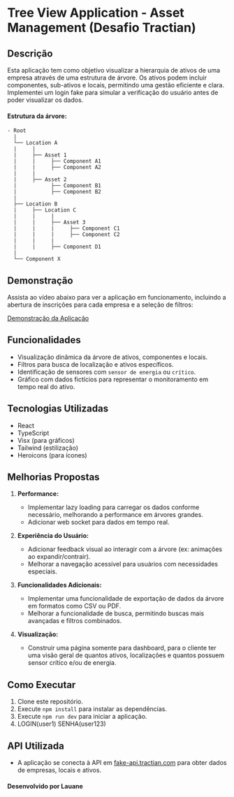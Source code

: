 # Tree View Application - Asset Management (Desafio Tractian)

## Descrição
Esta aplicação tem como objetivo visualizar a hierarquia de ativos de uma empresa através de uma estrutura de árvore. Os ativos podem incluir componentes, sub-ativos e locais, permitindo uma gestão eficiente e clara.
Implementei um login fake para simular a verificação do usuário antes de poder visualizar os dados.

#### Estrutura da árvore:
```
- Root
  |
  └── Location A
  |     |
  |     ├── Asset 1
  |     |     ├── Component A1
  |     |     ├── Component A2
  |     |
  |     ├── Asset 2
  |           ├── Component B1
  |           ├── Component B2
  |
  ├── Location B
  |     ├── Location C
  |     |     |
  |     |     ├── Asset 3
  |     |     |     ├── Component C1
  |     |     |     ├── Component C2
  |     |     |
  |     |     ├── Component D1
  |
  └── Component X
```

## Demonstração
Assista ao vídeo abaixo para ver a aplicação em funcionamento, incluindo a abertura de inscrições para cada empresa e a seleção de filtros:

[Demonstração da Aplicação](https://jam.dev/c/cdd88c00-5542-43aa-b0c0-65e022b70dcf)

## Funcionalidades
- Visualização dinâmica da árvore de ativos, componentes e locais.
- Filtros para busca de localização e ativos específicos.
- Identificação de sensores com `sensor de energia` ou `crítico`.
- Gráfico com dados fictícios para representar o monitoramento em tempo real do ativo.

## Tecnologias Utilizadas
- React
- TypeScript
- Visx (para gráficos)
- Tailwind (estilização)
- Heroicons (para ícones)

## Melhorias Propostas

1. **Performance:**
   - Implementar lazy loading para carregar os dados conforme necessário, melhorando a performance em árvores grandes.
   - Adicionar web socket para dados em tempo real.

2. **Experiência do Usuário:**
   - Adicionar feedback visual ao interagir com a árvore (ex: animações ao expandir/contrair).
   - Melhorar a navegação acessível para usuários com necessidades especiais.

3. **Funcionalidades Adicionais:**
   - Implementar uma funcionalidade de exportação de dados da árvore em formatos como CSV ou PDF.
   - Melhorar a funcionalidade de busca, permitindo buscas mais avançadas e filtros combinados.

4. **Visualização:**
   - Construir uma página somente para dashboard, para o cliente ter uma visão geral de quantos ativos, localizações e quantos possuem sensor crítico e/ou de energia.

## Como Executar
1. Clone este repositório.
2. Execute `npm install` para instalar as dependências.
3. Execute `npm run dev` para iniciar a aplicação.
4. LOGIN(user1) SENHA(user123)

## API Utilizada
- A aplicação se conecta à API em [fake-api.tractian.com](https://fake-api.tractian.com) para obter dados de empresas, locais e ativos.

#### Desenvolvido por Lauane
